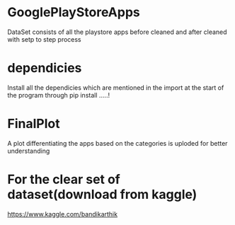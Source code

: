 # GooglePlayStoreApps
DataSet consists of all the playstore apps before cleaned and after cleaned with setp to step process
# dependicies
Install all the dependicies which are mentioned in the import at the start of the program
through pip install .....!
# FinalPlot
A plot differentiating the apps based on the categories is uploded for better understanding
# For the clear set of dataset(download from kaggle)
https://www.kaggle.com/bandikarthik
